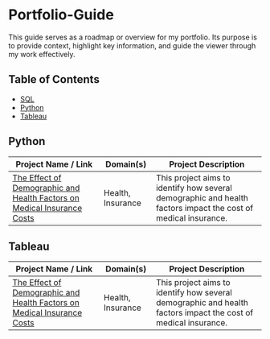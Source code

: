 # Portfolio-Guide

This guide serves as a roadmap or overview for my portfolio. Its purpose is to provide context, highlight key information, and guide the viewer through my work effectively.

## Table of Contents
- [SQL](https://github.com/DeborahAkpoguma/Portfolio-Guide/edit/main/README.md#sql)
- [Python](https://github.com/DeborahAkpoguma/Portfolio-Guide/edit/main/README.md#python)
- [Tableau](https://github.com/DeborahAkpoguma/Portfolio-Guide/edit/main/README.md#tableau)

<!-- ## SQL
| Project Name / Link  | Domain(s) | Project Description|
| ------------- | ------------- | ------------- |
| The Effect of Demographic and Health Factors on Medical Insurance Costs  | Health, Insurance | This project aims to identify how several demographic and health factors impact the cost of medical insurance.| -->

## Python
| Project Name / Link  | Domain(s) | Project Description|
| ------------- | ------------- | ------------- |
| [The Effect of Demographic and Health Factors on Medical Insurance Costs](https://github.com/DeborahAkpoguma/Portfolio/blob/main/Python/Project%201%20-%20Medical%20Insurance%20Costs/The%20Effect%20of%20Factors%20on%20Medical%20Insurance%20Costs.ipynb)  | Health, Insurance | This project aims to identify how several demographic and health factors impact the cost of medical insurance.|

## Tableau 
| Project Name / Link  | Domain(s) | Project Description|
| ------------- | ------------- | ------------- |
| [The Effect of Demographic and Health Factors on Medical Insurance Costs](https://public.tableau.com/app/profile/deborah.akpoguma/viz/MedicalCosts_16855893788920/MedicalCosts) | Health, Insurance | This project aims to identify how several demographic and health factors impact the cost of medical insurance.|


